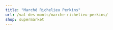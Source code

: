 ```yaml
---
title: "Marché Richelieu Perkins"
url: /val-des-monts/marche-richelieu-perkins/
shop: supermarket
---
```

